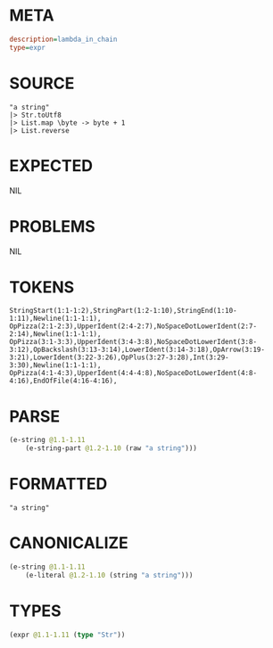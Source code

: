 # META
~~~ini
description=lambda_in_chain
type=expr
~~~
# SOURCE
~~~roc
"a string"
|> Str.toUtf8
|> List.map \byte -> byte + 1
|> List.reverse
~~~
# EXPECTED
NIL
# PROBLEMS
NIL
# TOKENS
~~~zig
StringStart(1:1-1:2),StringPart(1:2-1:10),StringEnd(1:10-1:11),Newline(1:1-1:1),
OpPizza(2:1-2:3),UpperIdent(2:4-2:7),NoSpaceDotLowerIdent(2:7-2:14),Newline(1:1-1:1),
OpPizza(3:1-3:3),UpperIdent(3:4-3:8),NoSpaceDotLowerIdent(3:8-3:12),OpBackslash(3:13-3:14),LowerIdent(3:14-3:18),OpArrow(3:19-3:21),LowerIdent(3:22-3:26),OpPlus(3:27-3:28),Int(3:29-3:30),Newline(1:1-1:1),
OpPizza(4:1-4:3),UpperIdent(4:4-4:8),NoSpaceDotLowerIdent(4:8-4:16),EndOfFile(4:16-4:16),
~~~
# PARSE
~~~clojure
(e-string @1.1-1.11
	(e-string-part @1.2-1.10 (raw "a string")))
~~~
# FORMATTED
~~~roc
"a string"
~~~
# CANONICALIZE
~~~clojure
(e-string @1.1-1.11
	(e-literal @1.2-1.10 (string "a string")))
~~~
# TYPES
~~~clojure
(expr @1.1-1.11 (type "Str"))
~~~
